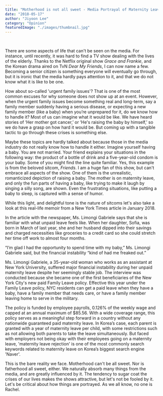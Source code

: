 ```yaml
---
title: "Motherhood is not all sweet - Media Portrayal of Maternity Leave"
date: "2018-05-17"
author: "Jiyoon Lee"
category: "Opinion"
featuredImage: "./images/thumbnail.jpg"
---
```


 

There are some aspects of life that can't be seen on the media. For instance, until recently, it was hard to find a TV show dealing with the lives of the elderly. Thanks to the Netflix original show _Grace and Frankie_, and the Korean drama aired on TvN _Dear My Friends_, I can now name a few. Becoming a senior citizen is something everyone will eventually go through, but it is ironic that the media hardly pays attention to it, and that we do not know what it is like to be one.

How about so-called 'urgent family issues'? That is one of the most common excuses for why someone does not show up at an event. However, when the urgent family issues become something real and long-term, say a family member suddenly having a serious disease, or expecting a new family member (like a baby) when you’re unprepared for it, do we know how to handle it? Most of us can imagine what it would be like. We have heard stories of ‘Her mother got cancer,’ or ‘He's raising the baby by himself,’ so we do have a grasp on how hard it would be. But coming up with a tangible tactic to go through these crises is something else.

Maybe these topics are hardly talked about because those in the media industry do not really know how to handle it either. Imagine yourself having a baby. You are not married. Your friend explains your situations in the following way: the product of a bottle of drink and a five-year-old condom is your baby. Some of you might find the line quite familiar. Yes, this example is from the beloved sitcom, _Friends_. I am a huge fan of this show, but can't embrace all aspects of the show. One of them is the unrealistic, romanticized depiction of raising a baby. The mother is on maternity leave, and only the fun parts of having a baby, like trying to make it laugh by singing a silly song, are shown. Even the frustrating situations, like putting a baby to sleep, is captured with a sense of humor.

While this light, and delightful tone is the nature of sitcoms let's also take a look at this real-life memoir from a New York Times article in January 2018.

In the article with the newspaper, Ms. Limongi Gabriele says that she is familiar with what unpaid leave feels like. When her daughter, Sofia, was born in March of last year, she and her husband dipped into their savings and charged necessities like groceries to a credit card so she could stretch her time off work to almost four months.

“I’m glad I had the opportunity to spend time with my baby,” Ms. Limongi Gabriele said, but the financial instability “kind of had me freaked out.”

Ms. Limongi Gabriele, a 35-year-old woman who works as an assistant at New York University, suffered major financial instability during her unpaid maternity leave despite her seemingly stable job. The interview was conducted because she became one of the first beneficiaries of the New York City's new paid Family Leave policy. Effective this year under the Family Leave policy, NYC residents can get a paid leave when they have a baby, have a family member that needs care, or have a family member leaving home to serve in the military.

The policy is funded by employee payrolls, 0.126% of the weekly wage and capped at an annual maximum of $85.56. With a wide coverage range, this policy serves as a meaningful step forward in a country without any nationwide guaranteed paid maternity leave. In Korea’s case, each parent is granted with a year of maternity leave per child, with some restrictions such as not allowing both parents to take the leave simultaneously. But faced with employers not being okay with their employees going on a maternity leave, 'maternity leave rejection' is one of the most commonly search keywords related to maternity leave on Korea’s biggest search engine 'Naver'.

This is the bare reality we face. Motherhood can't be all sweet. Nor is fatherhood all sweet, either. We naturally absorb many things from the media, and are greatly influenced by it. The tendency to sugar coat the crises of our lives makes the shows attractive, but let's not be fooled by it. Let's be critical about how things are portrayed. As we all know, no one is Rachel.
